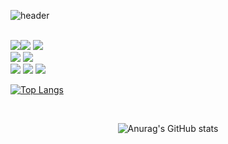 

<!--
**mildmocha/mildmocha** is a ✨ _special_ ✨ repository because its `README.md` (this file) appears on your GitHub profile.

Here are some ideas to get you started:

- 🔭 I’m currently working on ...
- 🌱 I’m currently learning ...
- 👯 I’m looking to collaborate on ...
- 🤔 I’m looking for help with ...
- 💬 Ask me about ...
- 📫 How to reach me: ...
- 😄 Pronouns: ...
- ⚡ Fun fact: ...
-->
![header](https://capsule-render.vercel.app/api?type=waving&text=mildmocha&color=10EAF6&height=250&fontAlign=25)






<div>

<div display="inline">

 <br/>
<img src="https://img.shields.io/badge/html5-E34F26?style=flat-square&logo=html5&logoColor=white"/><img src="https://img.shields.io/badge/javascript-F7DF1E?style=flat-square&logo=javascript&logoColor=black"/>
<img src="https://img.shields.io/badge/css3-1572b6?style=flat-square&logo=css3&logoColor=white"/>
<br/>
 
<img src="https://img.shields.io/badge/react-61DAFB?style=flat-square&logo=react&logoColor=black"/>
<img src="https://img.shields.io/badge/vue.js-4fc08d?style=flat-square&logo=vue.js&logoColor=white"/><br/>

<img src="https://img.shields.io/badge/bootstrap-7952b3?style=flat-square&logo=bootstrap&logoColor=white"/>
<img src="https://img.shields.io/badge/tailwindcss-06b6d4?style=flat-square&logo=tailwindcss&logoColor=white"/>
<img src="https://img.shields.io/badge/Sass-cc6699?style=flat-square&logo=sass&logoColor=white"/>






<div/>
<div display="inline-block">
    
[![Top Langs](https://github-readme-stats.vercel.app/api/top-langs/?username=mildmocha)](https://github.com/mildmocha/github-readme-stats)
</div>
  </div>
<br/>
  
<div align="center">

![Anurag's GitHub stats](https://github-readme-stats.vercel.app/api?username=mildmocha&show_icons=true&theme=vue)

</div>
